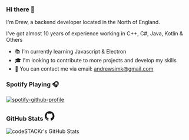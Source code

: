 ### Hi there 👋

I'm Drew, a backend developer located in the North of England.

I've got almost 10 years of experience working in C++, C#, Java, Kotlin & Others


<!--
**drewsimkins/drewsimkins** is a ✨ _special_ ✨ repository because its `README.md` (this file) appears on your GitHub profile.

Here are some ideas to get you started:

- 🔭 I’m currently working on ...
- 🌱 I’m currently learning ...
- 👯 I’m looking to collaborate on ...
- 🤔 I’m looking for help with ...
- 💬 Ask me about ...
- 📫 How to reach me: ...
- 😄 Pronouns: ...
- ⚡ Fun fact: ...
-->

- 📚 I’m currently learning Javascript & Electron
- 🎓 I'm looking to contribute to more projects and develop my skills
- 📮 You can contact me via email: andrewsimk@gmail.com

### Spotify Playing 🎧

[![spotify-github-profile](https://spotify-github-profile.vercel.app/api/view?uid=drewsimkins&cover_image=true&theme=novatorem)](https://github.com/kittinan/spotify-github-profile)


### GitHub Stats <img align="centre" alt="GitHub" width="26px" src="https://raw.githubusercontent.com/github/explore/78df643247d429f6cc873026c0622819ad797942/topics/github/github.png" />

<img align="left" alt="codeSTACKr's GitHub Stats" src="https://github-readme-stats.codestackr.vercel.app/api?username=drewsimkins&show_icons=true&hide_border=true" />

